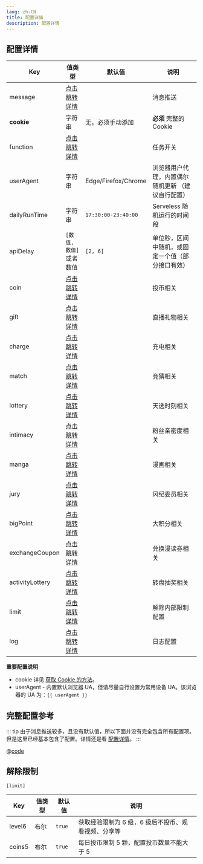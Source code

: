```yaml
---
lang: zh-CN
title: 配置详情
description: 配置详情
---
```


## 配置详情

| Key             | 值类型                               | 默认值              | 说明                                              |
| --------------- | ------------------------------------ | ------------------- | ------------------------------------------------- |
| message         | [点击跳转详情](./message.md)         |                     | 消息推送                                          |
| **cookie**      | 字符串                               | 无，必须手动添加    | **必须** 完整的 Cookie                            |
| function        | [点击跳转详情](./func.md)            |                     | 任务开关                                          |
| userAgent       | 字符串                               | Edge/Firefox/Chrome | 浏览器用户代理，内置偶尔随机更新 （建议自行配置） |
| dailyRunTime    | 字符串                               | `17:30:00-23:40:00` | Serveless 随机运行的时间段                        |
| apiDelay        | `[数值, 数值]`或者数值               | `[2, 6]`            | 单位秒，区间中随机，或固定一个值（部分接口有效）  |
| coin            | [点击跳转详情](./func.md#投币)       |                     | 投币相关                                          |
| gift            | [点击跳转详情](./func.md#直播间礼物) |                     | 直播礼物相关                                      |
| charge          | [点击跳转详情](./func.md#充电)       |                     | 充电相关                                          |
| match           | [点击跳转详情](./func.md#竞猜)       |                     | 竞猜相关                                          |
| lottery         | [点击跳转详情](./func.md#天选时刻)   |                     | 天选时刻相关                                      |
| intimacy        | [点击跳转详情](./func.md#粉丝亲密度) |                     | 粉丝亲密度相关                                    |
| manga           | [点击跳转详情](./func.md#漫画任务)   |                     | 漫画相关                                          |
| jury            | [点击跳转详情](./func.md#风纪委员)   |                     | 风纪委员相关                                      |
| bigPoint        | [点击跳转详情](./func.md#大积分)     |                     | 大积分相关                                        |
| exchangeCoupon  | [点击跳转详情](./func.md#兑换漫读券) |                     | 兑换漫读券相关                                    |
| activityLottery | [点击跳转详情](./func.md#转盘抽奖)   |                     | 转盘抽奖相关                                      |
| limit           | [点击跳转详情](#解除限制)            |                     | 解除内部限制配置                                  |
| log             | [点击跳转详情](./logger.md)          |                     | 日志配置                                          |

**重要配置说明**

- cookie 详见 [获取 Cookie 的方法](./get_value.md#获取-cookie-的方法)。
- userAgent - 内置默认浏览器 UA，但请尽量自行设置为常用设备 UA。该浏览器的 UA 为：<code>{{ userAgent }}</code>

## 完整配置参考

::: tip
由于消息推送较多，且没有默认值，所以下面并没有完全包含所有配置项。但是这里已经基本包含了配置。详情还是看 [配置详情](./func.md)。
:::

@[code](./all_all.json5)

<script setup>
import { ref, onMounted } from "vue";

const userAgent = ref('');

onMounted(() => {
  userAgent.value = navigator.userAgent;
});
</script>

## 解除限制

`[limit]`

| Key    | 值类型 | 默认值 | 说明                                                |
| ------ | ------ | ------ | --------------------------------------------------- |
| level6 | 布尔   | `true` | 获取经验限制为 6 级，6 级后不投币、观看视频、分享等 |
| coins5 | 布尔   | `true` | 每日投币限制 5 颗，配置投币数量不能大于 5           |

